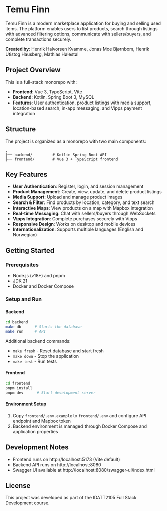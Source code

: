 # Temu Finn

Temu Finn is a modern marketplace application for buying and selling used items. The platform enables users to list products, search through listings with advanced filtering options, communicate with sellers/buyers, and complete transactions securely.

**Created by**: Henrik Halvorsen Kvamme, Jonas Moe Bjørnbom, Henrik Utistog Hausberg, Mathias Hølestøl

## Project Overview

This is a full-stack monorepo with:
- **Frontend**: Vue 3, TypeScript, Vite
- **Backend**: Kotlin, Spring Boot 3, MySQL
- **Features**: User authentication, product listings with media support, location-based search, in-app messaging, and Vipps payment integration

## Structure

The project is organized as a monorepo with two main components:

```
.
├── backend/         # Kotlin Spring Boot API
├── frontend/        # Vue 3 + TypeScript frontend
```

## Key Features

- **User Authentication**: Register, login, and session management
- **Product Management**: Create, view, update, and delete product listings
- **Media Support**: Upload and manage product images
- **Search & Filter**: Find products by location, category, and text search
- **Interactive Maps**: View products on a map with Mapbox integration
- **Real-time Messaging**: Chat with sellers/buyers through WebSockets
- **Vipps Integration**: Complete purchases securely with Vipps
- **Responsive Design**: Works on desktop and mobile devices
- **Internationalization**: Supports multiple languages (English and Norwegian)

## Getting Started

### Prerequisites

- Node.js (v18+) and pnpm
- JDK 21
- Docker and Docker Compose

### Setup and Run

#### Backend

```bash
cd backend
make db      # Starts the database
make run     # API
```

Additional backend commands:
- `make fresh` - Reset database and start fresh
- `make down` - Stop the application
- `make test` - Run tests

#### Frontend

```bash
cd frontend
pnpm install
pnpm dev      # Start development server
```

#### Environment Setup

1. Copy `frontend/.env.example` to `frontend/.env` and configure API endpoint and Mapbox token
2. Backend environment is managed through Docker Compose and application properties

## Development Notes

- Frontend runs on http://localhost:5173 (Vite default)
- Backend API runs on http://localhost:8080
- Swagger UI available at http://localhost:8080/swagger-ui/index.html

## License

This project was developed as part of the IDATT2105 Full Stack Development course.